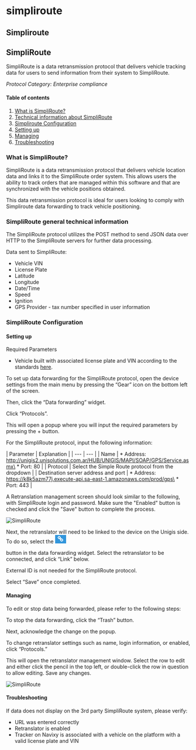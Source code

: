 # simpliroute

## Simpliroute

## SimpliRoute

SimpliRoute is a data retransmission protocol that delivers vehicle tracking data for users to send information from their system to SimpliRoute.

_Protocol Category: Enterprise compliance_

#### Table of contents

1. [What is SimpliRoute?](simpliroute.md#what-is-simpliroute)
2. [Technical information about SimpliRoute](simpliroute.md#tech-info-simpliroute)
3. [Simpliroute Configuration](simpliroute.md#simpliroute-config)
4. [Setting up](simpliroute.md#setting-up)
5. [Managing](simpliroute.md#managing)
6. [Troubleshooting](simpliroute.md#troubleshooting)

### What is SimpliRoute?

SimpliRoute is a data retransmission protocol that delivers vehicle location data and links it to the SimpliRoute order system. This allows users the ability to track orders that are managed within this software and that are synchronized with the vehicle positions obtained.

This data retransmission protocol is ideal for users looking to comply with Simpliroute data forwarding to track vehicle positioning.

### SimpliRoute general technical information

The SimpliRoute protocol utilizes the POST method to send JSON data over HTTP to the SimpliRoute servers for further data processing.

Data sent to SimpliRoute:

* Vehicle VIN
* License Plate
* Latitude
* Longitude
* Date/Time
* Speed
* Ignition
* GPS Provider - tax number specified in user information

### SimpliRoute Configuration

#### Setting up

Required Parameters

* Vehicle built with associated license plate and VIN according to the standards [here](https://www.navixy.com/docs/user/web-interface-docs/fleet/).

To set up data forwarding for the SimpliRoute protocol, open the device settings from the main menu by pressing the “Gear” icon on the bottom left of the screen.

Then, click the “Data forwarding” widget.

Click “Protocols”.

This will open a popup where you will input the required parameters by pressing the + button.

For the SimpliRoute protocol, input the following information:

\| Parameter | Explanation | | --- | --- | | Name | \* Address: http://unigis2.unisolutions.com.ar/HUB/UNIGIS/MAPI/SOAP/GPS/Service.asmx\
\* Port: 80 | | Protocol | Select the Simple Route protocol from the dropdown | | Destination server address and port | \* Address: https://k8k5azm77j.execute-api.sa-east-1.amazonaws.com/prod/gps\
\* Port: 443 |

A Retranslation management screen should look similar to the following, with SimpliRoute login and password. Make sure the "Enabled" button is checked and click the "Save" button to complete the process.

![SimpliRoute](https://www.navixy.com/wp-content/uploads/2022/10/pasted-image-0-2-600x115.png)

Next, the retranslator will need to be linked to the device on the Unigis side. To do so, select the ![image-20250310-140837.png](../../data-forwarding/attachments/image-20250310-140837.png)

button in the data forwarding widget. Select the retranslator to be connected, and click “Link” below.

External ID is not needed for the SimpliRoute protocol.

Select “Save” once completed.

#### Managing

To edit or stop data being forwarded, please refer to the following steps:

To stop the data forwarding, click the “Trash” button.

Next, acknowledge the change on the popup.

To change retranslator settings such as name, login information, or enabled, click “Protocols.”

This will open the retranslator management window. Select the row to edit and either click the pencil in the top left, or double-click the row in question to allow editing. Save any changes.

![SimpliRoute](https://www.navixy.com/wp-content/uploads/2022/10/pasted-image-0-1-600x116.png)

#### Troubleshooting

If data does not display on the 3rd party SimpliRoute system, please verify:

* URL was entered correctly
* Retranslator is enabled
* Tracker on Navixy is associated with a vehicle on the platform with a valid license plate and VIN
